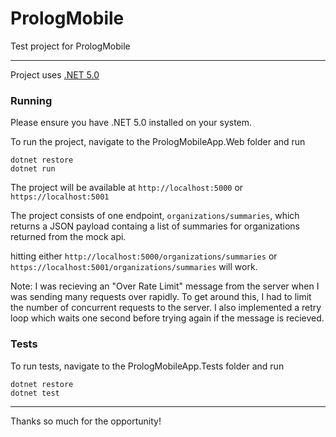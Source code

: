 # PrologMobile
Test project for PrologMobile

---
Project uses [.NET 5.0](https://dotnet.microsoft.com/download)

### Running
Please ensure you have .NET 5.0 installed on your system.

To run the project, navigate to the PrologMobileApp.Web folder and run 

```
dotnet restore
dotnet run
```

The project will be available at `http://localhost:5000` or `https://localhost:5001`

The project consists of one endpoint, `organizations/summaries`, which returns a JSON payload containg a list of summaries for organizations returned from the mock api.

hitting either `http://localhost:5000/organizations/summaries` or `https://localhost:5001/organizations/summaries` will work.

Note: I was recieving an "Over Rate Limit" message from the server when I was sending many requests over rapidly. To get around this, I had to limit the number of concurrent requests to the server. I also implemented a retry loop which waits one second before trying again if the message is recieved.

### Tests
To run tests, navigate to the PrologMobileApp.Tests folder and run

```
dotnet restore
dotnet test
```

---

Thanks so much for the opportunity!
